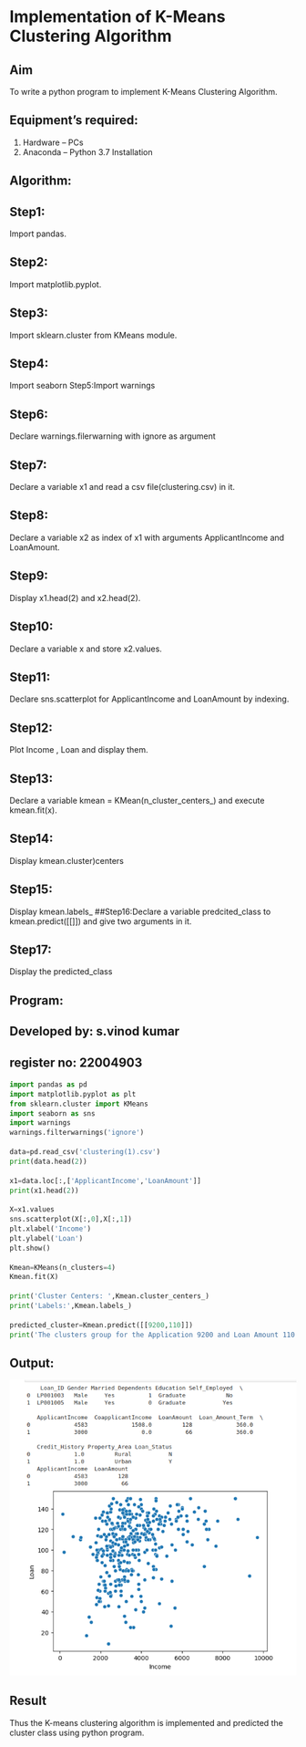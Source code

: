 # Implementation of K-Means Clustering Algorithm
## Aim
To write a python program to implement K-Means Clustering Algorithm.
## Equipment’s required:
1.	Hardware – PCs
2.	Anaconda – Python 3.7 Installation

## Algorithm:
## Step1:
Import pandas. 
## Step2:
Import matplotlib.pyplot. 
## Step3:
Import sklearn.cluster from KMeans module. 
## Step4:
Import seaborn Step5:Import warnings 
## Step6:
Declare warnings.filerwarning with ignore as argument 
## Step7:
Declare a variable x1 and read a csv file(clustering.csv) in it.
## Step8:
Declare a variable x2 as index of x1 with arguments ApplicantIncome and LoanAmount. 
## Step9:
Display x1.head(2) and x2.head(2). 
## Step10:
Declare a variable x and store x2.values.
 ## Step11:
 Declare sns.scatterplot for ApplicantIncome and LoanAmount by indexing. 
 ## Step12:
 Plot Income , Loan and display them. 
 ## Step13:
 Declare a variable kmean = KMean(n_cluster_centers_) and execute kmean.fit(x).
 ## Step14:
 Display kmean.cluster)centers 
## Step15:
Display kmean.labels_ ##Step16:Declare a variable predcited_class to kmean.predict([[]]) and give two arguments in it. 
## Step17:
Display the predicted_class

## Program:
## Developed by: s.vinod kumar
## register no: 22004903

```python
import pandas as pd
import matplotlib.pyplot as plt
from sklearn.cluster import KMeans
import seaborn as sns
import warnings
warnings.filterwarnings('ignore')

data=pd.read_csv('clustering(1).csv')
print(data.head(2))

x1=data.loc[:,['ApplicantIncome','LoanAmount']]
print(x1.head(2))

X=x1.values
sns.scatterplot(X[:,0],X[:,1])
plt.xlabel('Income')
plt.ylabel('Loan')
plt.show()

Kmean=KMeans(n_clusters=4)
Kmean.fit(X)

print('Cluster Centers: ',Kmean.cluster_centers_)
print('Labels:',Kmean.labels_)

predicted_cluster=Kmean.predict([[9200,110]])
print('The clusters group for the Application 9200 and Loan Amount 110  is ',predicted_cluster)


```
## Output:
![output](/output.png)

## Result
Thus the K-means clustering algorithm is implemented and predicted the cluster class using python program.
